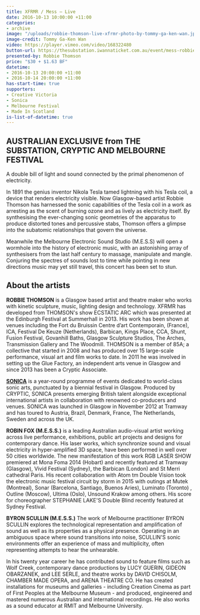 ```yaml
---
title: XFRMR / Mess — Live
date: 2016-10-13 10:00:00 +11:00
categories:
- archive
image: "/uploads/robbie-thomson-live-xfrmr-photo-by-tommy-ga-ken-wan.jpg"
image-credit: Tommy Ga-Ken Wan
video: https://player.vimeo.com/video/168322480
button-url: https://thesubstation.iwannaticket.com.au/event/mess-robbie-thomson-MTEwNTA
presented-by: Robbie Thomson
price: "$30 + $1.63 BF"
datetime:
- 2016-10-13 20:00:00 +11:00
- 2016-10-14 20:00:00 +11:00
has-start-time: true
supporters:
- Creative Victoria
- Sonica
- Melbourne Festival
- Made In Scotland
is-list-of-datetime: true
---
```


## AUSTRALIAN EXCLUSIVE from THE SUBSTATION, CRYPTIC AND MELBOURNE FESTIVAL

A double bill of light and sound connected by the primal phenomenon of electricity.

In 1891 the genius inventor Nikola Tesla tamed lightning with his Tesla coil, a device that renders electricity visible. Now Glasgow-based artist Robbie Thomson has harnessed the sonic capabilities of the Tesla coil in a work as arresting as the scent of burning ozone and as lively as electricity itself. By synthesising the ever-changing sonic geometries of the apparatus to produce distorted tones and percussive stabs, Thomson offers a glimpse into the subatomic relationships that govern the universe.

Meanwhile the Melbourne Electronic Sound Studio (M.E.S.S) will open a wormhole into the history of electronic music, with an astonishing array of synthesisers from the last half century to massage, manipulate and mangle. Conjuring the spectres of sounds lost to time while pointing in new directions music may yet still travel, this concert has been set to stun.

## About the artists

**ROBBIE THOMSON** is a Glasgow based artist and theatre maker who works with kinetic sculpture, music, lighting design and technology. XFRMR has developed from THOMSON's show ECSTATIC ARC which was presented at the Edinburgh Festival at Summerhall in 2013. His work has been shown at venues including the Fort du Bruissin Centre d’art Contemporain, (France), ICA, Festival De Keuze (Netherlands), Barbican, Kings Place, CCA, Shunt, Fusion Festival, Govanhill Baths, Glasgow Sculpture Studios, The Arches, Transmission Gallery and The Woodmill. THOMSON is a member of 85A; a collective that started in 2008 and has produced over 15 large-scale performance, visual art and film works to date. In 2011 he was involved in setting up the Glue Factory, an independent arts venue in Glasgow and since 2013 has been a Cryptic Associate.

[**SONICA**](http://sonic-a.co.uk) is a year-round programme of events dedicated to world-class sonic arts, punctuated by a biennial festival in Glasgow. Produced by CRYPTIC, SONICA presents emerging British talent alongside exceptional international artists in collaboration with renowned co-producers and venues. SONICA was launched in Glasgow in November 2012 at Tramway and has toured to Austria, Brazil, Denmark, France, The Netherlands, Sweden and across the UK.

**ROBIN FOX (M.E.S.S.)** is a leading Australian audio-visual artist working across live performance, exhibitions, public art projects and designs for contemporary dance.  His laser works, which synchronize sound and visual electricity in hyper-amplified 3D space, have been performed in well over 50 cities worldwide. The new manifestation of this work RGB LASER SHOW premiered at Mona Foma 2014 (Hobart) and recently featured at Tramway (Glasgow), Vivid Festival (Sydney), the Barbican (London) and St Merri cathedral Paris. His recent collaboration with Atom tm Double Vision took the electronic music festival circuit by storm in 2015 with outings at Mutek (Montreal), Sonar (Barcelona, Santiago, Buenos Aries), Luminato (Toronto) , Outline (Moscow), Ultima (Oslo), Unsound Krakow among others. His score for choreographer STEPHANIE LAKE'S Double Blind recently featured at Sydney Festival.

**BYRON SCULLIN (M.E.S.S.)** The work of Melbourne practitioner BYRON SCULLIN explores the technological representation and amplification of sound as well as its properties as a physical presence. Operating in an ambiguous space where sound transitions into noise, SCULLIN'S sonic environments offer an experience of mass and multiplicity, often representing attempts to hear the unhearable.

In his twenty year career he has contributed sound to feature films such as Wolf Creek, contemporary dance productions by LUCY GUERIN, GIDEON OBARZANEK, and LEE SERLE, and theatre works by DAVID CHISOLM, CHAMBER MADE OPERA, and ARENA THEATRE CO. He has created installations for museums and galleries - including Creation Cinema as part of First Peoples at the Melbourne Museum - and produced, engineered and mastered numerous Australian and international recordings. He also works as a sound educator at RMIT and Melbourne University.
